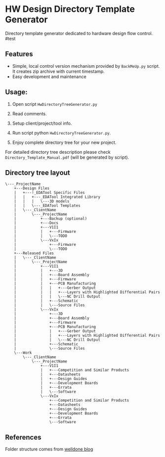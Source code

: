 # HW Design Directory Template Generator
Directory template generator dedicated to hardware design flow control. #test

## Features
* Simple, local control version mechanism provided by `BackMeUp.py` script. It creates zip archive with current timestamp.
* Easy development and maintenance 

## Usage: 

1. Open script `HwDirectoryTreeGenerator.py`

2. Read comments.

3. Setup client/project/tool info.

4. Run script python `HwDirectoryTreeGenerator.py`.

5. Enjoy complete directory tree for your new project.

For detailed directory tree description please check `Directory_Template_Manual.pdf` (will be generated by script).

## Directory tree layout
```
\---_ProjectName
    +---Design Files
    |   +---!_EDATool Specific Files
    |   |   +---_EDATool Integrated Library
    |   |   |   \---3D models
    |   |   \---_EDATool Templates
    |   \---_ClientName
    |       \---_ProjectName
	|           +---Backup (optional)
    |           +---Docs
    |           +---V1I1
    |           |   +---Firmware
    |           |   \---TODO
    |           \---VxIx
    |               +---Firmware
    |               \---TODO
    +---Released Files
    |   \---_ClientName
    |       \---_ProjectName
    |           +---V1I1
    |           |   +---3D
    |           |   +---Board Assembly
    |           |   +---Firmware
    |           |   +---PCB Manufacturing
    |           |   |   +---Gerber Output
    |           |   |   +---Layers with Highlighted Differential Pairs
    |           |   |   \---NC Drill Output
    |           |   +---Schematic
    |           |   \---Source Files
    |           \---VxIx
    |               +---3D
    |               +---Board Assembly
    |               +---Firmware
    |               +---PCB Manufacturing
    |               |   +---Gerber Output
    |               |   +---Layers with Highlighted Differential Pairs
    |               |   \---NC Drill Output
    |               +---Schematic
    |               \---Source Files
    \---Work
        \---_ClientName
            \---_ProjectName
                +---V1I1
                |   +---Competition and Similar Products
                |   +---Datasheets
                |   +---Design Guides
                |   +---Development Boards
                |   +---Errata
                |   \---Software
                \---VxIx
                    +---Competition and Similar Products
                    +---Datasheets
                    +---Design Guides
                    +---Development Boards
                    +---Errata
                    \---Software
```
## References
Folder structure comes from [welldone blog](http://www.fedevel.com/welldoneblog/2013/10/hardware-design-directory-template/)

